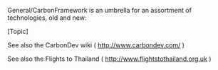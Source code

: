

General/CarbonFramework is an umbrella for an assortment of technologies, old and new:

[Topic]

See also the C<nowiki/>arbonDev wiki ( http://www.carbondev.com/ )

See also the Flights to Thailand ( http://www.flightstothailand.org.uk )